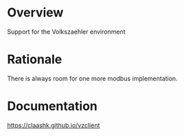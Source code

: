 # Overview
Support for the Volkszaehler environment

# Rationale
There is always room for one more modbus implementation.

# Documentation
https://claashk.github.io/vzclient
 
